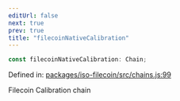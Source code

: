 ```yaml
---
editUrl: false
next: true
prev: true
title: "filecoinNativeCalibration"
---
```


```ts
const filecoinNativeCalibration: Chain;
```

Defined in: [packages/iso-filecoin/src/chains.js:99](https://github.com/hugomrdias/filecoin/blob/main/packages/iso-filecoin/src/chains.js#L99)

Filecoin Calibration chain
